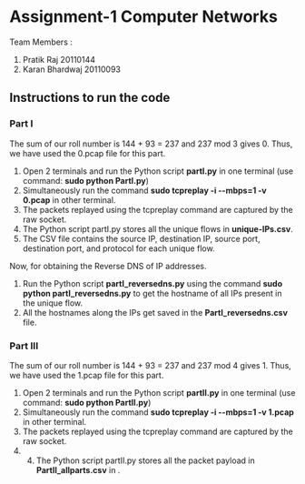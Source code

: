 # Assignment-1 Computer Networks 

Team Members :
1. Pratik Raj     20110144
2. Karan Bhardwaj 20110093

## Instructions to run the code

### Part I
The sum of our roll number is 144 + 93 = 237 and 237 mod 3 gives 0. 
Thus, we have used the 0.pcap file for this part.
1. Open 2 terminals and run the Python script **partI.py** in one terminal (use command: **sudo python PartI.py**)
2. Simultaneously run the command **sudo tcpreplay -i --mbps=1 -v 0.pcap** in other terminal. 
3. The packets replayed using the tcpreplay command are captured by the raw socket.
4. The Python script partI.py stores all the unique flows in **unique-IPs.csv**.
5. The CSV file contains the source IP, destination IP, source port, destination port, and protocol for each unique flow.

Now, for obtaining the Reverse DNS of IP addresses.
1. Run the Python script **partI_reversedns.py** using the command **sudo python partI_reversedns.py** to get the hostname of all IPs present in the unique flow.
2. All the hostnames along the IPs get saved in the **PartI_reversedns.csv** file.


### Part III
The sum of our roll number is 144 + 93 = 237 and 237 mod 4 gives 1. 
Thus, we have used the 1.pcap file for this part.

1. Open 2 terminals and run the Python script **partII.py** in one terminal (use command: **sudo python PartII.py**)
2. Simultaneously run the command **sudo tcpreplay -i --mbps=1 -v 1.pcap** in other terminal. 
3. The packets replayed using the tcpreplay command are captured by the raw socket.
4. 4. The Python script partII.py stores all the packet payload in **PartII_allparts.csv** in .
